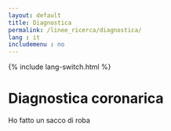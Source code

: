 ```yaml
---
layout: default
title: Diagnostica
permalink: /linee_ricerca/diagnostica/
lang : it
includemenu : no
---
```

{% include lang-switch.html %}

# Diagnostica coronarica

Ho fatto un sacco di roba